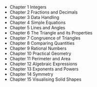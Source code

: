 * Chapter 1 Integers
* Chapter 2 Fractions and Decimals
* Chapter 3 Data Handling
* Chapter 4 Simple Equations
* Chapter 5 Lines and Angles
* Chapter 6 The Triangle and its Properties
* Chapter 7 Congruence of Triangles
* Chapter 8 Comparing Quantities
* Chapter 9 Rational Numbers
* Chapter 10 Practical Geometry
* Chapter 11 Perimeter and Area
* Chapter 12 Algebraic Expressions
* Chapter 13 Exponents and Powers
* Chapter 14 Symmetry
* Chapter 15 Visualising Solid Shapes
